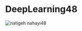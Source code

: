 # DeepLearning48
![natigeh nahayi48](https://user-images.githubusercontent.com/80602623/137173237-735d86fb-ee24-414a-b1d1-bb06364c556f.jpg)

